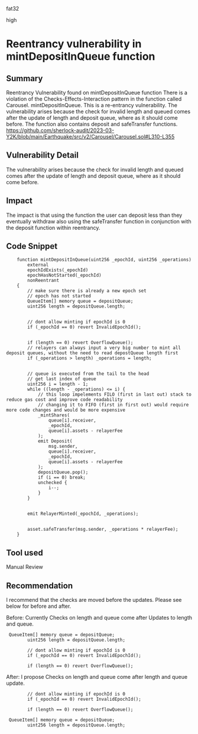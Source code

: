 fat32

high

# Reentrancy vulnerability in mintDepositInQueue function

## Summary
Reentrancy Vulnerability found on mintDepositInQueue function
There is a violation of the Checks-Effects-Interaction pattern in the function called Carousel. mintDepositInQueue.  This is a re-entrancy vulnerability.  The vulnerability arises because the check for invalid length and queued comes after the update of length and deposit queue, where as it should come before.  The function also contains deposit and safeTransfer functions.
https://github.com/sherlock-audit/2023-03-Y2K/blob/main/Earthquake/src/v2/Carousel/Carousel.sol#L310-L355
## Vulnerability Detail
The vulnerability arises because the check for invalid length and queued comes after the update of length and deposit queue, where as it should come before.

## Impact
The impact is that using the function the user can deposit less than they eventually withdraw also using the safeTransfer function in conjunction with the deposit function within reentrancy.
## Code Snippet
```solidity
    function mintDepositInQueue(uint256 _epochId, uint256 _operations)
        external
        epochIdExists(_epochId)
        epochHasNotStarted(_epochId)
        nonReentrant
    {
        // make sure there is already a new epoch set
        // epoch has not started
        QueueItem[] memory queue = depositQueue;
        uint256 length = depositQueue.length;


        // dont allow minting if epochId is 0
        if (_epochId == 0) revert InvalidEpochId();


        if (length == 0) revert OverflowQueue();
        // relayers can always input a very big number to mint all deposit queues, without the need to read depostQueue length first
        if (_operations > length) _operations = length;


        // queue is executed from the tail to the head
        // get last index of queue
        uint256 i = length - 1;
        while ((length - _operations) <= i) {
            // this loop impelements FILO (first in last out) stack to reduce gas cost and improve code readability
            // changing it to FIFO (first in first out) would require more code changes and would be more expensive
            _mintShares(
                queue[i].receiver,
                _epochId,
                queue[i].assets - relayerFee
            );
            emit Deposit(
                msg.sender,
                queue[i].receiver,
                _epochId,
                queue[i].assets - relayerFee
            );
            depositQueue.pop();
            if (i == 0) break;
            unchecked {
                i--;
            }
        }


        emit RelayerMinted(_epochId, _operations);


        asset.safeTransfer(msg.sender, _operations * relayerFee);
    }
```
## Tool used
Manual Review
## Recommendation
I recommend that the checks are moved before the updates.  Please see below for before and after.

Before: Currently Checks on length and queue come after Updates to length and queue.
```solidity
 QueueItem[] memory queue = depositQueue;
        uint256 length = depositQueue.length;

        // dont allow minting if epochId is 0
        if (_epochId == 0) revert InvalidEpochId();

        if (length == 0) revert OverflowQueue();
```

After: I propose Checks on length and queue come after length and queue update.
```solidity
        // dont allow minting if epochId is 0
        if (_epochId == 0) revert InvalidEpochId();

        if (length == 0) revert OverflowQueue();

 QueueItem[] memory queue = depositQueue;
        uint256 length = depositQueue.length;
```